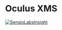 Oculus XMS
==========

[![SensioLabsInsight](http://insight.sensiolabs.com/projects/0a2f03d1-1249-4139-9cea-3ed746bd21be/big.png)](http://insight.sensiolabs.com/projects/0a2f03d1-1249-4139-9cea-3ed746bd21be)
